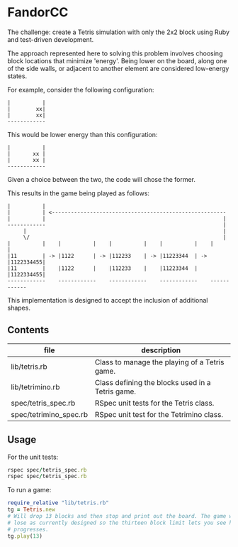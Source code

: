 FandorCC
=========

The challenge: create a Tetris simulation with only the 2x2 block using Ruby
and test-driven development.

The approach represented here to solving this problem involves choosing block
locations that minimize 'energy'. Being lower on the board, along one of the
side walls, or adjacent to another element are considered low-energy states.

For example, consider the following configuration:
```
|          |
|        xx|
|        xx|
------------
```

This would be lower energy than this configuration:
```
|          |
|       xx |
|       xx |
------------
```

Given a choice between the two, the code will chose the former. 

This results in the game being played as follows:

```
|          |
|          | <-------------------------------------------------------
|          |                                                        |
------------                                                        |
     |                                                              |
     \/                                                             |
|          |    |          |    |          |    |          |    |          |
|11        | -> |1122      | -> |112233    | -> |11223344  | -> |1122334455|
|11        |    |1122      |    |112233    |    |11223344  |    |1122334455|
------------    ------------    ------------    ------------    ------------
```

This implementation is designed to accept the inclusion of additional shapes.


Contents
---------

| file                   | description                                     |
|------------------------|-------------------------------------------------|
| lib/tetris.rb          | Class to manage the playing of a Tetris game.   |
| lib/tetrimino.rb       | Class defining the blocks used in a Tetris game.|
| spec/tetris_spec.rb    | RSpec unit tests for the Tetris class.          |
| spec/tetrimino_spec.rb | RSpec unit test for the Tetrimino class.        |


Usage
---------

For the unit tests:

```ruby
rspec spec/tetris_spec.rb
rspec spec/tetris_spec.rb
```

To run a game:

```ruby
require_relative "lib/tetris.rb"
tg = Tetris.new
# Will drop 13 blocks and then stop and print out the board. The game will never
# lose as currently designed so the thirteen block limit lets you see how it
# progresses.
tg.play(13)
```
